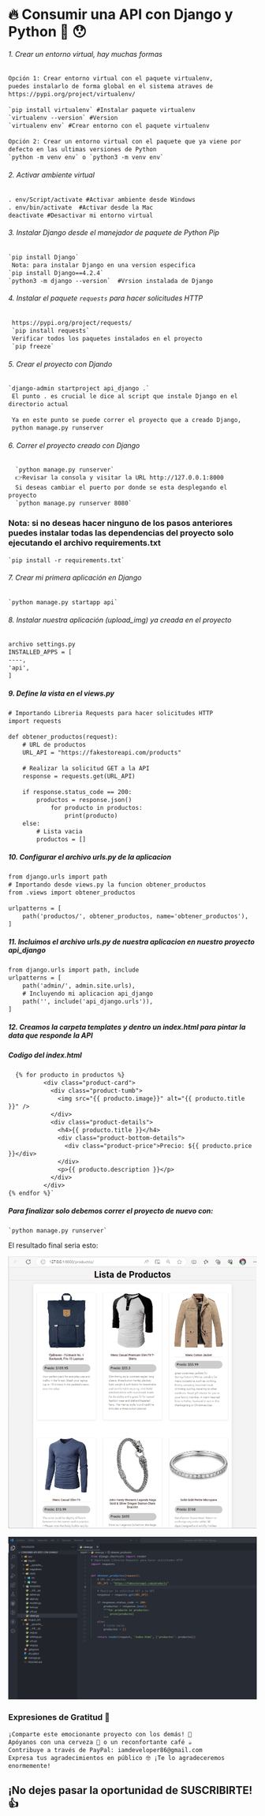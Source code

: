 # 🔥 Consumir una API con Django y Python 🐍 😯

###### 1. Crear un entorno virtual, hay muchas formas

    Opción 1: Crear entorno virtual con el paquete virtualenv,
    puedes instalarlo de forma global en el sistema atraves de https://pypi.org/project/virtualenv/

    `pip install virtualenv` #Instalar paquete virtualenv
    `virtualenv --version` #Version
    `virtualenv env` #Crear entorno con el paquete virtualenv

    Opción 2: Crear un entorno virtual con el paquete que ya viene por defecto en las ultimas versiones de Python
    `python -m venv env` o `python3 -m venv env`

###### 2. Activar ambiente virtual

    . env/Script/activate #Activar ambiente desde Windows
    . env/bin/activate  #Activar desde la Mac
    deactivate #Desactivar mi entorno virtual

###### 3. Instalar Django desde el manejador de paquete de Python Pip

    `pip install Django`
     Nota: para instalar Django en una version especifica
    `pip install Django==4.2.4`
    `python3 -m django --version`  #Vrsion instalada de Django

###### 4. Instalar el paquete `requests` para hacer solicitudes HTTP

     https://pypi.org/project/requests/
     `pip install requests`
     Verificar todos los paquetes instalados en el proyecto
     `pip freeze`

###### 5. Crear el proyecto con Djando

    `django-admin startproject api_django .`
     El punto . es crucial le dice al script que instale Django en el directorio actual

     Ya en este punto se puede correr el proyecto que a creado Django,
     python manage.py runserver

###### 6. Correr el proyecto creado con Django

      `python manage.py runserver`
      👉Revisar la consola y visitar la URL http://127.0.0.1:8000
      Si deseas cambiar el puerto por donde se esta desplegando el proyecto
      `python manage.py runserver 8080`

### Nota: si no deseas hacer ninguno de los pasos anteriores puedes instalar todas las dependencias del proyecto solo ejecutando el archivo requirements.txt

    `pip install -r requirements.txt`

###### 7. Crear mi primera aplicación en Django

    `python manage.py startapp api`

###### 8. Instalar nuestra aplicación (upload_img) ya creada en el proyecto

    archivo settings.py
    INSTALLED_APPS = [
    ----,
    'api',
    ]

##### 9. Define la vista en el views.py

    # Importando Libreria Requests para hacer solicitudes HTTP
    import requests

    def obtener_productos(request):
    	# URL de productos
    	URL_API = "https://fakestoreapi.com/products"

    	# Realizar la solicitud GET a la API
    	response = requests.get(URL_API)

    	if response.status_code == 200:
    		productos = response.json()
    			for producto in productos:
    				print(producto)
    	else:
    		# Lista vacia
    		productos = []

##### 10. Configurar el archivo urls.py de la aplicacion

    from django.urls import path
    # Importando desde views.py la funcion obtener_productos
    from .views import obtener_productos

    urlpatterns = [
    	path('productos/', obtener_productos, name='obtener_productos'),
    ]

##### 11. Incluimos el archivo urls.py de nuestra aplicacion en nuestro proyecto api_django

    from django.urls import path, include
    urlpatterns = [
    	path('admin/', admin.site.urls),
    	# Incluyendo mi aplicacion api_django
    	path('', include('api_django.urls')),
    ]

##### 12. Creamos la carpeta templates y dentro un index.html para pintar la data que responde la API

##### Codigo del index.html

      {% for producto in productos %}
    		  <div class="product-card">
    			<div class="product-tumb">
    			  <img src="{{ producto.image}}" alt="{{ producto.title }}" />
    			</div>
    			<div class="product-details">
    			  <h4>{{ producto.title }}</h4>
    			  <div class="product-bottom-details">
    				<div class="product-price">Precio: ${{ producto.price }}</div>
    			  </div>
    			  <p>{{ producto.description }}</p>
    			</div>
    		  </div>
    {% endfor %}`

##### Para finalizar solo debemos correr el proyecto de nuevo con:

    `python manage.py runserver`

El resultado final seria esto:

![](https://raw.githubusercontent.com/urian121/imagenes-proyectos-github/master/consumir-api-con-Django-Urian-viera.png)

![](https://raw.githubusercontent.com/urian121/imagenes-proyectos-github/master/creando-solicitud-api-con-djando.png)

### Expresiones de Gratitud 🎁

    ¡Comparte este emocionante proyecto con los demás! 📢
    Apóyanos con una cerveza 🍺 o un reconfortante café ☕
    Contribuye a través de PayPal: iamdeveloper86@gmail.com
    Expresa tus agradecimientos en público 🤓 ¡Te lo agradeceremos enormemente!

## ¡No dejes pasar la oportunidad de SUSCRIBIRTE! 👍
